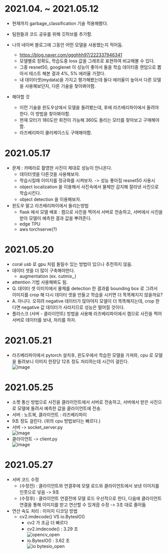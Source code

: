 # 2021.04. ~ 2021.05.12  
- 현재까지 garbage_classification 기술 적용해봤다.  
- 팀원들과 코드 공유를 위해 깃허브를 추가함.     
- 나의 네이버 블로그에 그동안 어떤 모델을 사용했는지 적어둠. 
  - https://blog.naver.com/ggghhh97/222337946341  
  - 모델별로 정확도, 학습도중 loss 값을 그래프로 표현하여 비교해볼 수 있다.  
  - 그중 resnet50, googlenet 이 성능이 좋아서 둘을 학습 데이터중 랜덤으로 뽑아서 테스트 해본 결과 4%, 5% 에러율 가졌다.  
  - 내 데이터셋(mydata)을 가지고 평가해봤는데 둘다 에러율이 높아서 다른 모델을 사용해보던지, 다른 기술을 찾아봐야함.  
  
- 해야할 것  
  - 이런 기술을 윈도우상에서 모델을 돌려봤는데, 후에 라즈베리파이에서 돌려야한다. 이 방법을 찾아봐야함.  
  - 현재 모터가 180도만 회전이 가능해 360도 돌리는 모터를 찾아보고 구매해야함.  
  - 라즈베리파이 쿨러케이스도 구매해야함.  


# 2021.05.17  
- 문제 : 카메라로 촬영한 사진이 제대로 성능이 안나온다.  
  - 데이터셋을 다른것을 사용해보자.  
  - 학습시킬때 이미지를 정규화를 시켜보자. -> 성능 좋아짐 resnet50 사용시
  - object localization 을 이용해서 사진속에서 물체만 감지해 잘라낸 사진으로 학습시킨다.  
  - object detection 을 이용해보자.  
- 윈도우 말고 라즈베리파이에서 돌리는방법
  -  flask 에서 모델 배포 : 캠으로 사진을 찍어서 서버로 전송하고, 서버에서 사진을 받아 모델이 예측한 결과 값을 뿌려준다.
  -  edge TPU 
  -  aws torchserve(?)

# 2021.05.20  
- coral usb 로 gpu 처럼 돌릴수 있는 방법이 있으나 추천하지 않음.  
- 데이터 셋을 더 많이 구축해야한다.  
  - augmentation (ex. cutmix,,)   
- attention 기법 사용해봐도 됨.  
- Q. 데이터 셋 이미지에서 물체를 detection 한 결과를 bounding box 로 그려서 이미지를 crop 해 다시 데이터 셋을 만들고 학습을 시키면 더 똑똑해지지 않을까요?  
- A. 아니다. 오히려 negative 데이터가 많아야지 모델이 더 똑똑해지는데, crop 한다면 negative 값 데이터가 사라지므로 성능은 떨어질 것이다.  
- 플라스크 (서버 - 클라이언트) 방법을 사용해 라즈베리파이에서 캠으로 사진을 찍어 서버로 데이터를 보내, 처리를 하자.  

# 2021.05.21  
- 라즈베리파이에서 pytorch 설치후, 윈도우에서 학습한 모델을 가져와, cpu 로 모델을 돌려보니 이미지 한장당 12초 정도 처리하는데 시간이 걸린다.  
  ![image](https://user-images.githubusercontent.com/66052461/119105686-89fed600-ba58-11eb-9868-cff6e5878f4e.png)  

# 2021.05.25 
- 소켓 통신 방법으로 사진을 클라이언트에서 서버로 전송하고, 서버에서 받은 사진으로 모델에 돌려서 예측한 값을 클라이언트에 전송.  
- 서버 : 노트북, 클라이언트 : 라즈베리파이  
- 9초 정도 걸린다. (위의 cpu 방법보다는 빠르다.)
- 서버 -> socket_server.py  
![image](https://user-images.githubusercontent.com/66052461/119500307-9cec1000-bda2-11eb-8f49-ebe946599da8.png)  
- 클라이언트 -> client.py  
![image](https://user-images.githubusercontent.com/66052461/119500437-c60ca080-bda2-11eb-95b0-4634a33bf180.png)

# 2021.05.27  
- 서버 코드 수정  
  - (수정전) : 클라이언트와 연결후에 모델 로드와 클라이언트에서 보낸 이미지를 인풋으로 넣음 -> 9초  
  - (수정후) : 클라이언트 연결전에 모델 로드 우선적으로 한다, 다음에 클라이언트 연결을 통해 이미지를 받고 연산할 수 있게끔 수정 -> 3초 대로 줄어듦  
- 연산 속도 처리 : 이미지 디코딩 방법  
  - cv2.imdecode() VS io.BytesIO()  
    - cv2 가 조금 더 빠르다  
    - cv2.imdecode() : 3.29 초  
    ![opencv_open](https://user-images.githubusercontent.com/66052461/119762923-8d2b1380-bee9-11eb-9d7e-c9eb817a37a0.PNG)  
    - io.BytesIO() : 3.62 초  
    ![io bytesio_open](https://user-images.githubusercontent.com/66052461/119762919-8b615000-bee9-11eb-8f7b-14c2db5ecc15.PNG)  
    
